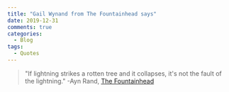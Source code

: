 ```yaml
---
title: "Gail Wynand from The Fountainhead says"
date: 2019-12-31
comments: true
categories:
  - Blog
tags:
  - Quotes
---
```


> "If lightning strikes a rotten tree and it collapses, it's not the fault of the lightning."
> -Ayn Rand, [The Fountainhead](https://www.goodreads.com/book/show/2122.The_Fountainhead)
